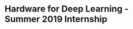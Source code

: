 Hardware for Deep Learning - Summer 2019 Internship
===================================================
